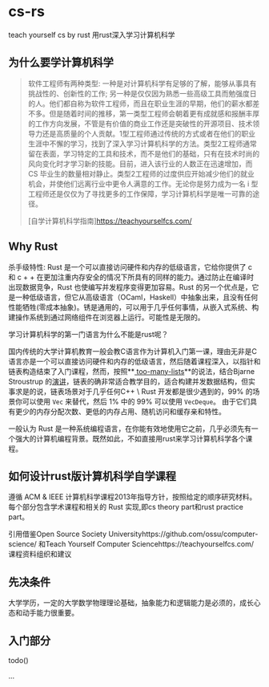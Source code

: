 # cs-rs
teach yourself  cs by rust
用rust深入学习计算机科学

## 为什么要学计算机科学

> 软件工程师有两种类型: 一种是对计算机科学有足够的了解，能够从事具有挑战性的、创新性的工作; 另一种是仅仅因为熟悉一些高级工具而勉强度日的人。他们都自称为软件工程师，而且在职业生涯的早期，他们的薪水都差不多。但是随着时间的推移，第一类型工程师会朝着更有成就感和报酬丰厚的工作方向发展，不管是有价值的商业工作还是突破性的开源项目、技术领导力还是高质量的个人贡献。1型工程师通过传统的方式或者在他们的职业生涯中不懈的学习，找到了深入学习计算机科学的方法。类型2工程师通常留在表面，学习特定的工具和技术，而不是他们的基础，只有在技术时尚的风向变化时才学习新的技能。目前，进入该行业的人数正在迅速增加，而 CS 毕业生的数量相对静止。类型2工程师的过度供应开始减少他们的就业机会，并使他们远离行业中更令人满意的工作。无论你是努力成为一名 i 型工程师还是仅仅为了寻找更多的工作保障，学习计算机科学是唯一可靠的途径。
>
> [自学计算机科学指南]https://teachyourselfcs.com/

## Why Rust

杀手级特性: Rust 是一个可以直接访问硬件和内存的低级语言，它给你提供了 c 和 c + + 在更加注重内存安全的情况下所具有的同样的能力。通过防止在编译时出现数据竞争，Rust 也使编写并发程序变得更加容易。Rust 的另一个优点是，它是一种低级语言，但它从高级语言（OCaml，Haskell）中抽象出来，且没有任何性能牺牲(零成本抽象)。锈是通用的，可以用于几乎任何事情，从嵌入式系统、构建操作系统到通过网络组件在浏览器上运行。可能性是无限的。

学习计算机科学的第一门语言为什么不能是rust呢？

国内传统的大学计算机教育一般会教C语言作为计算机入门第一课，理由无非是C语言亦是一个可以直接访问硬件和内存的低级语言，然后随着课程深入，以指针和链表构造结束了入门课程，然而，按照**[ too-many-lists](https://github.com/rust-unofficial/too-many-lists)**的说法，结合Bjarne Stroustrup 的[演讲](https://www.youtube.com/watch?v=YQs6IC-vgmo)，链表的确非常适合教学目的，适合构建并发数据结构，但实事求是的说，链表场景对于几乎任何C++ \ Rust 开发都是很少遇到的，99% 的场景你可以使用 `Vec` 来替代，然后 1% 中的 99% 可以使用 `VecDeque`。 由于它们具有更少的内存分配次数、更低的内存占用、随机访问和缓存亲和特性。

一般认为 Rust 是一种系统编程语言，在你能有效地使用它之前，几乎必须先有一个强大的计算机编程背景。既然如此，不如直接用rust来学习计算机科学各个课程。

## 如何设计rust版计算机科学自学课程

遵循 ACM & IEEE 计算机科学课程2013年指导方针，按照给定的顺序研究材料。每个部分包含学术课程和相关的 Rust 实现,即cs theory part和rust practice part。

引用借鉴Open Source Society Universityhttps://github.com/ossu/computer-science/ 和Teach Yourself Computer Sciencehttps://teachyourselfcs.com/课程资料组织和建议



## 先决条件

大学学历，一定的大学数学物理理论基础，抽象能力和逻辑能力是必须的，成长心态和动手能力很重要。

## 入门部分

todo()

...
